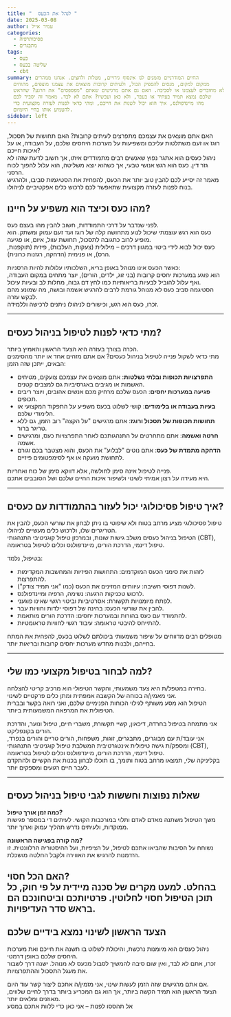 ```yaml
---
title: "  לנהל את הכעס "
date: 2025-03-08
author: עמיר אייל
categories:
  - פסיכותרפיה
  - מתבגרים
tags:
  - כעס
  - שליטה בכעס
  - cbt
summary: החיים המודרניים מזמנים לנו אינסוף גירויים, מטלות ולחצים. אנחנו ממהרים
  ממקום למקום, מנסים להספיק הכול, ולעיתים קרובות מוצאים את עצמנו מוצפים, מתוחים
  ולא מחוברים לעצמנו או לסביבה. האם גם אתם מרגישים שאתם "מפספסים" את הרגע? שהראש
  שלכם נמצא תמיד בעתיד או בעבר, ולא כאן ועכשיו? אתם לא לבד. מאמר זה יסביר לכם
  מהו מיינדפולנס, איך הוא יכול לשנות את חייכם, ומתי כדאי לפנות לעזרה מקצועית כדי
  להטמיע אותו בחיי היומיום.
sidebar: left
---
```


 האם אתם מוצאים את עצמכם מתפרצים לעיתים קרובות? האם תחושות של תסכול, רוגז או זעם משתלטות עליכם ומשפיעות על מערכות היחסים שלכם, על העבודה, או על איכות חייכם?  
ניהול כעסים הוא אתגר נפוץ שאנשים רבים מתמודדים איתו, אך חשוב לדעת שזהו לא גזר דין. כעס הוא רגש אנושי טבעי, אך כשהוא יוצא משליטה, הוא עלול להפוך לכוח הרסני.  
 מאמר זה יסייע לכם להבין טוב יותר את הכעס, להפחית את הסטיגמות סביבו, ולהרגיש בנוח לפנות לעזרה מקצועית שתאפשר לכם לרכוש כלים אפקטיביים לניהולו.
<!--more-->



## מהו כעס וכיצד הוא משפיע על חיינו?

לפני שנדבר על דרכי התמודדות, חשוב להבין מהו בעצם כעס.  
כעס הוא רגש עוצמתי שיכול לנוע מתחושה קלה של רוגז ועד זעם עמוק ומשתק. הוא מופיע לרוב כתגובה לתסכול, תחושת עוול, איום, או פגיעה.  
כעס יכול לבוא לידי ביטוי במגוון דרכים – מילולית (צעקות, העלבות), פיזית (תוקפנות, הרס), או פנימית (הדחקה, רגזנות כרונית).

כאשר הכעס אינו מנוהל באופן בריא, השלכותיו עלולות להיות הרסניות:  
הוא פוגע במערכות יחסים קרובות (בני זוג, ילדים, הורים), יוצר מתחים במקום העבודה, ואף עלול להוביל לבעיות בריאותיות כמו לחץ דם גבוה, מחלות לב ובעיות עיכול.  
הסטיגמה סביב כעס לא מנוהל גורמת לרבים להרגיש אשמה ובושה, מה שמונע מהם לבקש עזרה.  
זכרו, כעס הוא רגש, וכישורים לניהולו ניתנים לרכישה וללמידה.

---

## מתי כדאי לפנות לטיפול בניהול כעסים?

הכרה בצורך בעזרה היא הצעד הראשון והאמיץ ביותר.  
מתי כדאי לשקול פנייה לטיפול בניהול כעסים? אם אתם מזהים אחד או יותר מהסימנים הבאים, ייתכן שזה הזמן:

- **התפרצויות תכופות ובלתי נשלטות**: אתם מוצאים את עצמכם צועקים, מטיחים האשמות או מגיבים באגרסיביות גם למצבים קטנים.  
- **פגיעה במערכות יחסים**: הכעס שלכם מרחיק מכם אנשים אהובים, ויוצר ריבים תכופים.  
- **בעיות בעבודה או בלימודים**: קושי לשלוט בכעס משפיע על התפקוד המקצועי או הלימודי שלכם.  
- **תחושות תכופות של תסכול ורוגז**: אתם מרגישים "על הקצה" רוב הזמן, גם ללא טריגר ברור.  
- **חרטה ואשמה**: אתם מתחרטים על התנהגותכם לאחר התפרצויות כעס, ומרגישים אשמה.  
- **הדחקה מתמדת של כעס**: אתם נוטים "לבלוע" את הכעס, והוא מצטבר בכם וגורם לתחושת מועקה או אף לסימפטומים פיזיים.  

פנייה לטיפול אינה סימן לחולשה, אלא דווקא סימן של כוח ואחריות.  
היא מעידה על רצון אמיתי לשינוי ולשיפור איכות החיים שלכם ושל הסובבים אתכם.

---

## איך טיפול פסיכולוגי יכול לעזור בהתמודדות עם כעסים?

טיפול פסיכולוגי מציע מרחב בטוח ולא שיפוטי בו ניתן לבחון את שורשי הכעס, להבין את הטריגרים שלו, ולרכוש כלים מעשיים לניהולו.  
הטיפול בניהול כעסים משלב גישות שונות, ובמרכזן טיפול קוגניטיבי התנהגותי (CBT), טיפול דינמי, הדרכת הורים, מיינדפולנס וכלים לטיפול בטראומה.

בטיפול, נלמד:

- לזהות את סימני הכעס המוקדמים: התחושות הפיזיות והמחשבות המקדימות להתפרצות.  
- לשנות דפוסי חשיבה: עיוותים המזינים את הכעס (כמו "אני תמיד צודק").  
- לרכוש טכניקות הרגעה: נשימה, הרפיה ומיינדפולנס.  
- לפתח מיומנויות תקשורת: אסרטיביות וביטוי רגשי שאינו פוגעני.  
- להבין את שורשי הכעס: בחינה של דפוסי ילדות וחוויות עבר.  
- להתמודד עם כעס בהורות ובמערכות יחסים: הדרכת הורים מותאמת.  
- להתייחס להיבטי טראומה: עיבוד רגשי לחוויות טראומטיות.

מטופלים רבים מדווחים על שיפור משמעותי ביכולתם לשלוט בכעס, להפחית את המתח בחייהם, ולבנות מחדש מערכות יחסים קרובות ובריאות יותר.

---

## למה לבחור בטיפול מקצועי כמו שלי?

בחירה במטפל/ת היא צעד משמעותי, והקשר הטיפולי הוא מרכיב קריטי להצלחה.  
אני מאמין/ה בכוחה של הקשבה אמפתית ומתן כלים פרקטיים לשינוי.  
הטיפול הוא מסע משותף לגילוי הכוחות הפנימיים שלכם, ואני רואה בקשר ובברית הטיפולית את המרפאה המשמעותית ביותר.

אני מתמחה בטיפול בחרדה, דיכאון, קשיי תקשורת, משברי חיים, טיפול ונוער, והדרכת הורים בקונפליקט.  
אני עובד/ת עם מבוגרים, מתבגרים, זוגות, משפחות, הורים טריים והורים בנפרד, ומספק/ת גישה טיפולית אינטגרטיבית המשלבת טיפול קוגניטיבי התנהגותי (CBT), טיפול דינמי, הדרכת הורים, מיינדפולנס וכלים לטיפול בטראומה.  
בקליניקה שלי, תמצאו מרחב בטוח ותומך, בו תוכלו לבחון בכנות את הקשיים ולהתקדם לעבר חיים רגועים ומספקים יותר.

---
## שאלות נפוצות וחששות לגבי טיפול בניהול כעסים

**כמה זמן אורך טיפול?**  
משך הטיפול משתנה מאדם לאדם ותלוי במורכבות הקושי. לעיתים די במספר פגישות ממוקדות, ולעיתים נדרש תהליך עמוק וארוך יותר.

**מה קורה בפגישה הראשונה?**  
נשוחח על הסיבות שהביאו אתכם לטיפול, על הציפיות, ועל ההיסטוריה הרלוונטית. זו הזדמנות להרגיש את האווירה ולקבל החלטה מושכלת.

**האם הכל חסוי?**  
בהחלט. למעט מקרים של סכנה מיידית על פי חוק, כל תוכן הטיפול חסוי לחלוטין. פרטיותכם וביטחונכם הם בראש סדר העדיפויות.
---

## הצעד הראשון לשינוי נמצא בידיים שלכם

ניהול כעסים הוא מיומנות נרכשת, והיכולת לשלוט בו תשנה את חייכם ואת מערכות היחסים שלכם באופן דרמטי.  
זכרו, אתם לא לבד, ואין שום סיבה להמשיך לסבול מכעס לא מנוהל. ישנה דרך לשבור את מעגל התסכול וההתפרצויות.

אם אתם מרגישים שזה הזמן לעשות שינוי, אני מזמין/ה אתכם ליצור קשר עוד היום.  
הצעד הראשון הוא תמיד הקשה ביותר, אך הוא גם המכריע ביותר בדרך לחיים שלווים, מאוזנים ומלאים יותר.  
אל תהססו לפנות – אני כאן כדי ללוות אתכם במסע
